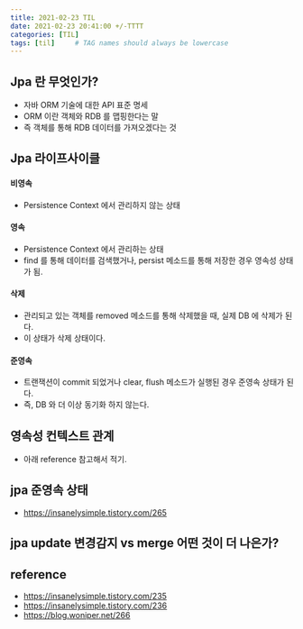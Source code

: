 ```yaml
---
title: 2021-02-23 TIL
date: 2021-02-23 20:41:00 +/-TTTT
categories: [TIL]
tags: [til]     # TAG names should always be lowercase
---
```

 

## Jpa 란 무엇인가? 
- 자바 ORM 기술에 대한 API 표준 명세
- ORM 이란 객체와 RDB 를 맵핑한다는 말
- 즉 객체를 통해 RDB 데이터를 가져오겠다는 것

## Jpa 라이프사이클

#### 비영속
- Persistence Context 에서 관리하지 않는 상태

#### 영속
- Persistence Context 에서 관리하는 상태
- find 를 통해 데이터를 검색했거나, persist 메소드를 통해 저장한 경우 영속성 상태가 됨.

#### 삭제
- 관리되고 있는 객체를 removed 메소드를 통해 삭제했을 때, 실제 DB 에 삭제가 된다.
- 이 상태가 삭제 상태이다.

#### 준영속
- 트랜잭션이 commit 되었거나 clear, flush 메소드가 실행된 경우 준영속 상태가 된다.
- 즉, DB 와 더 이상 동기화 하지 않는다.
 
## 영속성 컨텍스트 관계
- 아래 reference 참고해서 적기.

## jpa 준영속 상태
- https://insanelysimple.tistory.com/265

## jpa update 변경감지 vs merge 어떤 것이 더 나은가?

## reference
- https://insanelysimple.tistory.com/235
- https://insanelysimple.tistory.com/236
- https://blog.woniper.net/266